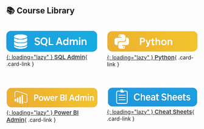 <!-- =======================  Course Library cards  ======================= -->
<link rel="stylesheet" href="webpage_style.css">

<style>
/* --- simple card grid (add to webpage_style.css once you’re happy) --- */
.grid.cards      { display:grid; gap:1.5rem;
                   grid-template-columns:repeat(auto-fit,minmax(160px,1fr)); }

.card-link       { display:block; text-align:center; background:#fff;
                   border-radius:12px; overflow:hidden; box-shadow:0 2px 8px #0002;
                   transition:transform .15s ease; text-decoration:none; }

.card-link:hover { transform:translateY(-4px); }

.card-link img   { width:100%; height:auto; display:block; }

/* The label styling is still here in case you want to add it back later */
.card-label      { padding:.75rem 0 .9rem; font-weight:600;
                   font-size:.95rem; color:#343a40; }
</style>

## 📚 Course Library

<div class="grid cards" markdown="1">

[<!-- SQL Admin -->
![SQL Admin](assets/logos/sql-admin.png){: loading="lazy" }
<span class="card-label">SQL Admin</span>](courses/sql-admin/){ .card-link }

[<!-- Python -->
![Python](assets/logos/python.png){: loading="lazy" }
<span class="card-label">Python</span>](courses/python/){ .card-link }

[<!-- Power BI Admin -->
![Power BI Admin](assets/logos/powerbi.png){: loading="lazy" }
<span class="card-label">Power BI Admin</span>](courses/power-bi-service/powerbi-service-cheatsheet.html){ .card-link }

[<!-- Cheat Sheets -->
![Cheat Sheets](assets/logos/cheatsheet.png){: loading="lazy" }
<span class="card-label">Cheat Sheets</span>](cheat-sheets/){ .card-link }

</div>
